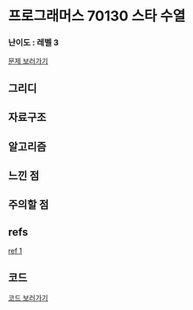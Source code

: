 
# 프로그래머스 70130 스타 수열
 
### 난이도 : 레벨 3
[문제 보러가기](https://www.acmicpc.net/problem/2805)
  
## 그리디

## 자료구조

## 알고리즘


## 느낀 점

## 주의할 점

## refs
[ref 1](https://ongveloper.tistory.com/606)

## 코드
[코드 보러가기](./prog70130.cpp)